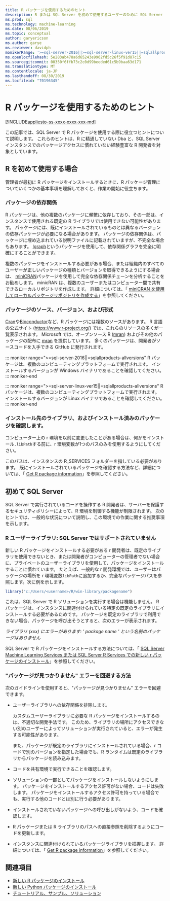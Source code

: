 ```yaml
---
title: R パッケージを使用するためのヒント
description: R または SQL Server を初めて使用するユーザーのために SQL Server で R パッケージを使用する際に役立つヒントについて説明します。
ms.prod: sql
ms.technology: machine-learning
ms.date: 08/06/2019
ms.topic: conceptual
author: garyericson
ms.author: garye
ms.reviewer: davidph
monikerRange: '>=sql-server-2016||>=sql-server-linux-ver15||=sqlallproducts-allversions'
ms.openlocfilehash: 5e283ab478a6d65243e9962fd5c26f5f91d87c15
ms.sourcegitcommit: 00350f6ffb73c2c0d99beeded61c5b9baa63d171
ms.translationtype: MT
ms.contentlocale: ja-JP
ms.lasthandoff: 08/30/2019
ms.locfileid: "70196345"
---
```

# <a name="tips-for-using-r-packages"></a>R パッケージを使用するためのヒント

[!INCLUDE[appliesto-ss-xxxx-xxxx-xxx-md](../../includes/appliesto-ss-xxxx-xxxx-xxx-md.md)]

この記事では、SQL Server で R パッケージを使用する際に役立つヒントについて説明します。 これらのヒントは、R に精通していない Dba と、SQL Server インスタンスでのパッケージアクセスに慣れていない経験豊富な R 開発者を対象としています。

## <a name="if-youre-new-to-r"></a>R を初めて使用する場合

管理者が最初に R パッケージをインストールするときに、R パッケージ管理についていくつかの基本事項を理解しておくと、作業の開始に役立ちます。

### <a name="package-dependencies"></a>パッケージの依存関係

R パッケージは、他の複数のパッケージに頻繁に依存しており、その一部は、インスタンスで使用される既定の R ライブラリでは使用できない可能性があります。 パッケージには、既にインストールされているものとは異なるバージョンの依存パッケージが必要になる場合があります。 パッケージの依存関係は、パッケージに埋め込まれている説明ファイルに記載されていますが、不完全な場合もあります。 [Igraph](https://igraph.org/r/)というパッケージを使用して、依存関係グラフを完全に明確にすることができます。

複数のパッケージをインストールする必要がある場合、または組織内のすべてのユーザーが正しいパッケージの種類とバージョンを取得できるようにする場合は、 [miniCRAN](https://mran.microsoft.com/package/miniCRAN)パッケージを使用して完全な依存関係チェーンを分析することをお勧めします。 minicRAN は、複数のユーザーまたはコンピューター間で共有できるローカルリポジトリを作成します。 詳細については、「 [miniCRAN を使用してローカルパッケージリポジトリを作成する](create-a-local-package-repository-using-minicran.md)」を参照してください。

### <a name="package-sources-versions-and-formats"></a>パッケージのソース、バージョン、および形式

[Cran](https://cran.r-project.org/)や[Bioconductor](https://www.bioconductor.org/)など、R パッケージには複数のソースがあります。 R 言語の公式サイト (<https://www.r-project.org/>) では、これらのリソースの多くが一覧表示されます。 Microsoft では、オープンソース R ([mran](https://mran.microsoft.com/open)) およびその他のパッケージの配布に [mran](https://mran.microsoft.com/) を提供しています。 多くのパッケージは、開発者がソースコードを入手できる GitHub に発行されます。

::: moniker range=">=sql-server-2016||=sqlallproducts-allversions"
R パッケージは、複数のコンピューティングプラットフォームで実行されます。 インストールするバージョンが Windows バイナリであることを確認してください。
::: moniker-end

::: moniker range=">=sql-server-linux-ver15||=sqlallproducts-allversions"
R パッケージは、複数のコンピューティングプラットフォームで実行されます。 インストールするバージョンが Linux バイナリであることを確認してください。
::: moniker-end

### <a name="know-which-library-youre-installing-to-and-which-packages-are-already-installed"></a>インストール先のライブラリ、およびインストール済みのパッケージを確認します。

コンピューター上の r 環境を以前に変更したことがある場合は、何かをインストール`.libPath`する前に、r 環境変数が1つのパスのみを使用するようにしてください。

このパスは、インスタンスの R_SERVICES フォルダーを指している必要があります。 既にインストールされているパッケージを確認する方法など、詳細については、「 [Get R package information](../package-management/r-package-information.md)」を参照してください。

## <a name="if-youre-new-to-sql-server"></a>初めて SQL Server

SQL Server で実行されているコードを操作する R 開発者は、サーバーを保護するセキュリティポリシーによって、R 環境を制御する機能が制限されます。 次のヒントでは、一般的な状況について説明し、この環境での作業に関する推奨事項を示します。

### <a name="r-user-libraries-not-supported-on-sql-server"></a>R ユーザーライブラリ: SQL Server ではサポートされていません

新しい R パッケージをインストールする必要がある r 開発者は、既定のライブラリを使用できないとき、または開発者がコンピューターの管理者でない場合に、プライベートのユーザーライブラリを使用して、パッケージをインストールすることに慣れています。 たとえば、一般的な r 開発環境では、ユーザーはパッケージの場所を r 環境変数`libPath`に追加するか、完全なパッケージパスを参照します。次に例を示します。

```R
library("c:/Users/<username>/R/win-library/packagename")
```

これは、SQL Server で R ソリューションを実行する場合は機能しません。 R パッケージは、インスタンスに関連付けられている特定の既定のライブラリにインストールする必要があるためです。 パッケージを既定のライブラリで利用できない場合、パッケージを呼び出そうとすると、次のエラーが表示されます。

*ライブラリ (xxx) にエラーがあります: ' package name ' という名前のパッケージはありません*

SQL Server で R パッケージをインストールする方法については、「 [SQL Server Machine Learning Services または SQL Server R Services での新しい r パッケージのインストール](install-additional-r-packages-on-sql-server.md)」を参照してください。

### <a name="how-to-avoid-package-not-found-errors"></a>"パッケージが見つかりません" エラーを回避する方法

次のガイドラインを使用すると、"パッケージが見つかりません" エラーを回避できます。

+ ユーザーライブラリへの依存関係を排除します。

    カスタムユーザーライブラリに必要な R パッケージをインストールするのは、不適切な開発手法です。 このため、ライブラリの場所にアクセスできない別のユーザーによってソリューションが実行されていると、エラーが発生する可能性があります。

    また、パッケージが既定のライブラリにインストールされている場合、r コードで別のバージョンを指定した場合でも、R ランタイムは既定のライブラリからパッケージを読み込みます。

+ コードを共有環境で実行できることを確認します。

+ ソリューションの一部としてパッケージをインストールしないようにします。 パッケージをインストールするアクセス許可がない場合、コードは失敗します。 パッケージをインストールするアクセス許可を持っている場合でも、実行する他のコードとは別に行う必要があります。

+ インストールされていないパッケージへの呼び出しがないよう、コードを確認します。

+ R パッケージまたは R ライブラリのパスへの直接参照を削除するようにコードを更新します。

+ インスタンスに関連付けられているパッケージライブラリを把握します。 詳細については、「 [Get R package information](../package-management/r-package-information.md)」を参照してください。

## <a name="see-also"></a>関連項目

+ [新しい R パッケージのインストール](install-additional-r-packages-on-sql-server.md)
+ [新しい Python パッケージのインストール](../python/install-additional-python-packages-on-sql-server.md)
+ [チュートリアル、サンプル、ソリューション](../tutorials/machine-learning-services-tutorials.md)